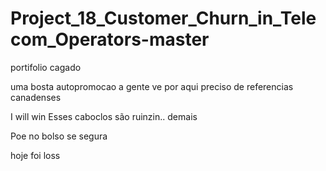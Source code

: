 # Project_18_Customer_Churn_in_Telecom_Operators-master


portifolio cagado

uma bosta
 autopromocao a gente ve por aqui
preciso de referencias canadenses

I will win
Esses caboclos são ruinzin.. demais


Poe no bolso
se segura




hoje foi loss
